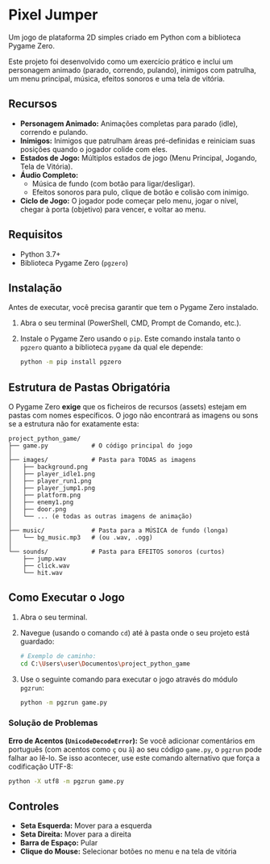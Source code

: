 # Pixel Jumper

Um jogo de plataforma 2D simples criado em Python com a biblioteca Pygame Zero.

Este projeto foi desenvolvido como um exercício prático e inclui um personagem animado (parado, correndo, pulando), inimigos com patrulha, um menu principal, música, efeitos sonoros e uma tela de vitória.

## Recursos

  * **Personagem Animado:** Animações completas para parado (idle), correndo e pulando.
  * **Inimigos:** Inimigos que patrulham áreas pré-definidas e reiniciam suas posições quando o jogador colide com eles.
  * **Estados de Jogo:** Múltiplos estados de jogo (Menu Principal, Jogando, Tela de Vitória).
  * **Áudio Completo:**
      * Música de fundo (com botão para ligar/desligar).
      * Efeitos sonoros para pulo, clique de botão e colisão com inimigo.
  * **Ciclo de Jogo:** O jogador pode começar pelo menu, jogar o nível, chegar à porta (objetivo) para vencer, e voltar ao menu.

## Requisitos

  * Python 3.7+
  * Biblioteca Pygame Zero (`pgzero`)

## Instalação

Antes de executar, você precisa garantir que tem o Pygame Zero instalado.

1.  Abra o seu terminal (PowerShell, CMD, Prompt de Comando, etc.).

2.  Instale o Pygame Zero usando o `pip`. Este comando instala tanto o `pgzero` quanto a biblioteca `pygame` da qual ele depende:

    ```bash
    python -m pip install pgzero
    ```

## Estrutura de Pastas Obrigatória

O Pygame Zero **exige** que os ficheiros de recursos (assets) estejam em pastas com nomes específicos. O jogo não encontrará as imagens ou sons se a estrutura não for exatamente esta:

```
project_python_game/
├── game.py            # O código principal do jogo
│
├── images/            # Pasta para TODAS as imagens
│   ├── background.png
│   ├── player_idle1.png
│   ├── player_run1.png
│   ├── player_jump1.png
│   ├── platform.png
│   ├── enemy1.png
│   ├── door.png
│   └── ... (e todas as outras imagens de animação)
│
├── music/             # Pasta para a MÚSICA de fundo (longa)
│   └── bg_music.mp3   # (ou .wav, .ogg)
│
└── sounds/            # Pasta para EFEITOS sonoros (curtos)
    ├── jump.wav
    ├── click.wav
    └── hit.wav
```

## Como Executar o Jogo

1.  Abra o seu terminal.

2.  Navegue (usando o comando `cd`) até à pasta onde o seu projeto está guardado:

    ```bash
    # Exemplo de caminho:
    cd C:\Users\user\Documentos\project_python_game
    ```

3.  Use o seguinte comando para executar o jogo através do módulo `pgzrun`:

    ```bash
    python -m pgzrun game.py
    ```

### Solução de Problemas

**Erro de Acentos (`UnicodeDecodeError`):**
Se você adicionar comentários em português (com acentos como `ç` ou `ã`) ao seu código `game.py`, o `pgzrun` pode falhar ao lê-lo. Se isso acontecer, use este comando alternativo que força a codificação UTF-8:

```bash
python -X utf8 -m pgzrun game.py
```

## Controles

  * **Seta Esquerda:** Mover para a esquerda
  * **Seta Direita:** Mover para a direita
  * **Barra de Espaço:** Pular
  * **Clique do Mouse:** Selecionar botões no menu e na tela de vitória
